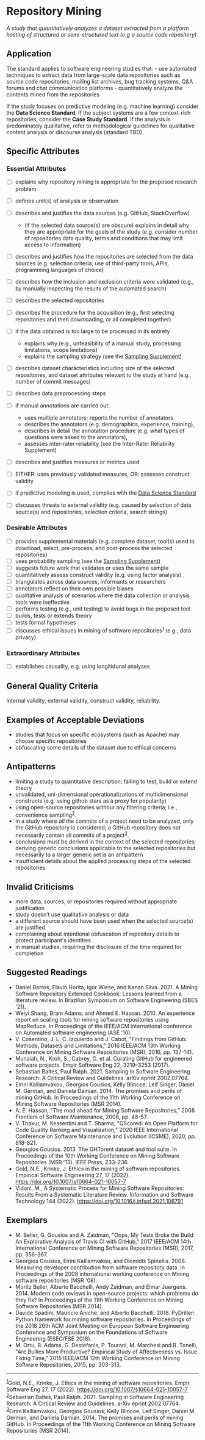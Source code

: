 # Repository Mining
<standard name="Repository Mining">   



*<desc>A study that quantitatively analyzes a dataset extracted from a platform hosting of structured or semi-structured text (e.g a source code repository)</desc>*    
 


## Application    
    
The standard applies to software engineering studies that: 
    - use automated techniques to extract data from large-scale data repositories such as source code repositories, mailing list archives, bug tracking systems, Q&A forums and chat communication platforms
    - quantitatively analyze the contents mined from the repositories

If the study focuses on predictive modeling (e.g. machine learning) consider the **Data Science Standard**. If the subject systems are a few context-rich repositories, consider the **Case Study Standard**. If the analysis is predominately qualitative, refer to methodological guidelines for qualitative content analysis or discourse analysis (standard TBD).  

## Specific Attributes

### Essential Attributes
<checklist name="Essential">
    
<intro>

- [ ] explains why repository mining is appropriate for the proposed research problem

<method>
    
- [ ] defines unit(s) of analysis or observation
- [ ] describes and justifies the data sources (e.g. GitHub, StackOverflow)
    - (if the selected data source(s) are obscure) explains in detail why they are appropriate for the goals of the study (e.g. consider number of repositories data quality, terms and conditions that may limit access to information)
- [ ] describes and justifies how the repositories are selected from the data sources (e.g. selection criteria, use of third-party tools, APIs, programming languages of choice)
- [ ] describes how the inclusion and exclusion criteria were validated (e.g., by manually inspecting the results of the automated search)
- [ ] describes the selected repositories     
- [ ] describes the procedure for the acquisition (e.g., first selecting repositories and then downloading, or all completed together)
- [ ] if the data obtained is too large to be processed in its entirety
    - explains why (e.g., unfeasibility of a manual study, processing limitations, scope limitations)
    - explains the sampling strategy (see the [Sampling Supplement](https://github.com/eschltz/standardstest/blob/main/docs/supplements/Sampling.md))
- [ ] describes dataset characteristics including size of the selected repositories, and dataset attributes relevant to the study at hand (e.g., number of commit messages) 
- [ ] describes data preprocessing steps
- [ ] if manual annotations are carried out:
    - uses multiple annotators; reports the number of annotators
    - describes the annotators (e.g. demographics, experience, training),
    - describes in detail the annotation procedure (e.g. what types of questions were asked to the annotators),
    - assesses inter-rater reliability (see the Inter-Rater Reliability Supplement)
- [ ] describes and justifies measures or metrics used
- [ ] EITHER: uses previously validated measures, OR: assesses construct validity

- [ ] if predictive modeling is used, complies with the [Data Science Standard](https://github.com/eschltz/standardstest/blob/main/docs/standards/DataScience.md)

<results>
    
<discussion>
    
- [ ] discusses threats to external validity (e.g. caused by selection of data source(s) and repositories, selection criteria, search strings)

<other>

</checklist>

### Desirable Attributes
<checklist name="Desirable">

- [ ] provides supplemental materials (e.g. complete dataset, tool(s) used to download, select, pre-process, and post-process the selected repositories)
- [ ] uses probability sampling (see the [Sampling Supplement](https://github.com/eschltz/standardstest/blob/main/docs/supplements/Sampling.md))
- [ ] suggests future work that validates or uses the same sample
- [ ] quantitatively assess construct validity (e.g. using factor analysis)
- [ ] triangulates across data sources, informants or researchers
- [ ] annotators reflect on their own possible biases
- [ ] qualitative analysis of scenarios where the data collection or analysis tools were ineffective
- [ ] performs testing (e.g., unit testing) to avoid bugs in the proposed tool
- [ ] builds, tests or extends theory
- [ ] tests formal hypotheses
- [ ] discusses ethical issues in mining of software repositories<sup>[1](#footnote1)</sup> (e.g., data privacy)    
    
</checklist>

### Extraordinary Attributes
<checklist name="Extraordinary">

- [ ] establishes causality, e.g. using longitidunal analyses


</checklist>

## General Quality Criteria
Internal validity, external validity, construct validity, reliability.

## Examples of Acceptable Deviations
- studies that focus on specific ecosystems (such as Apache) may choose specific repositories
- obfuscating some details of the dataset due to ethical concerns 

## Antipatterns
- limiting a study to quantitative description; failing to test, build or extend theory
- unvalidated, uni-dimensional operationalizations of multidimensional constructs (e.g. using github stars as a proxy for popularity) 
- using open-source repositories without any filtering criteria; i.e., convenience sampling<sup>[2](#footnote2)</sup>.
- in a study where *all* the commits of a project need to be analyzed, only the GitHub repository is considered; a GitHub repository does not necessarily contain all commits of a project<sup>[3](#footnote3)</sup>.
- conclusions must be derived in the context of the selected repositories; deriving generic conclusions applicable to the selected repositories but necessarily to a larger generic set is an antipattern
- insufficient details about the applied processing steps of the selected repositories

## Invalid Criticisms
- more data, sources, or repositories required without appropriate justification
- study doesn’t use qualitative analysis or data
- a different source should have been used when the selected source(s) are justified
- complaining about intentional obfuscation of repository details to protect participant's identities
- in manual studies, requiring the disclosure of the time required for completion


## Suggested Readings
- Daniel Barros, Flavio Horita, Igor Wiese, and Kanan Silva. 2021. A Mining Software Repository Extended Cookbook: Lessons learned from a literature review. In Brazilian Symposium on Software Engineering (SBES '21).
- Weiyi Shang, Bram Adams, and Ahmed E. Hassan. 2010. An experience report on scaling tools for mining software repositories using MapReduce. In Proceedings of the IEEE/ACM international conference on Automated software engineering (ASE '10).
- V. Cosentino, J. L. C. Izquierdo and J. Cabot, "Findings from GitHub: Methods, Datasets and Limitations," 2016 IEEE/ACM 13th Working Conference on Mining Software Repositories (MSR), 2016, pp. 137-141.
- Munaiah, N., Kroh, S., Cabrey, C. et al. Curating GitHub for engineered software projects. Empir Software Eng 22, 3219–3253 (2017).
- Sebastian Baltes, Paul Ralph. 2021. Sampling in Software Engineering Research: A Critical Review and Guidelines. arXiv eprint 2002.07764.
- Eirini Kalliamvakou, Georgios Gousios, Kelly Blincoe, Leif Singer, Daniel M. German, and Daniela Damian. 2014. The promises and perils of mining GitHub. In Proceedings of the 11th Working Conference on Mining Software Repositories (MSR 2014).
- A. E. Hassan, "The road ahead for Mining Software Repositories," 2008 Frontiers of Software Maintenance, 2008, pp. 48-57.
- V. Thakur, M. Kessentini and T. Sharma, "QScored: An Open Platform for Code Quality Ranking and Visualization," 2020 IEEE International Conference on Software Maintenance and Evolution (ICSME), 2020, pp. 818-821.
- Georgios Gousios. 2013. The GHTorent dataset and tool suite. In Proceedings of the 10th Working Conference on Mining Software Repositories (MSR '13). IEEE Press, 233–236.
- Gold, N.E., Krinke, J. Ethics in the mining of software repositories. Empirical Software Engineering 27, 17 (2022). https://doi.org/10.1007/s10664-021-10057-7
- Vidoni, M., A Systematic Process for Mining Software Repositories: Results From a Systematic Literature Review. Information and Software Technology 144 (2022). https://doi.org/10.1016/j.infsof.2021.106791

## Exemplars
- M. Beller, G. Gousios and A. Zaidman, "Oops, My Tests Broke the Build: An Explorative Analysis of Travis CI with GitHub," 2017 IEEE/ACM 14th International Conference on Mining Software Repositories (MSR), 2017, pp. 356-367.
- Georgios Gousios, Eirini Kalliamvakou, and Diomidis Spinellis. 2008. Measuring developer contribution from software repository data. In Proceedings of the 2008 international working conference on Mining software repositories (MSR '08).
- Moritz Beller, Alberto Bacchelli, Andy Zaidman, and Elmar Juergens. 2014. Modern code reviews in open-source projects: which problems do they fix? In Proceedings of the 11th Working Conference on Mining Software Repositories (MSR 2014).
- Davide Spadini, Maurício Aniche, and Alberto Bacchelli. 2018. PyDriller: Python framework for mining software repositories. In Proceedings of the 2018 26th ACM Joint Meeting on European Software Engineering Conference and Symposium on the Foundations of Software Engineering (ESEC/FSE 2018).
- M. Ortu, B. Adams, G. Destefanis, P. Tourani, M. Marchesi and R. Tonelli, "Are Bullies More Productive? Empirical Study of Affectiveness vs. Issue Fixing Time," 2015 IEEE/ACM 12th Working Conference on Mining Software Repositories, 2015, pp. 303-313.

---
<footnote><sup>[1](#footnote1)</sup>Gold, N.E., Krinke, J. Ethics in the mining of software repositories. Empir Software Eng 27, 17 (2022). https://doi.org/10.1007/s10664-021-10057-7</footnote><br>
<footnote><sup>[2](#footnote2)</sup>Sebastian Baltes, Paul Ralph. 2021. Sampling in Software Engineering Research: A Critical Review and Guidelines. arXiv eprint 2002.07764.</footnote><br>
<footnote><sup>[3](#footnote3)</sup>Eirini Kalliamvakou, Georgios Gousios, Kelly Blincoe, Leif Singer, Daniel M. German, and Daniela Damian. 2014. The promises and perils of mining GitHub. In Proceedings of the 11th Working Conference on Mining Software Repositories (MSR 2014).</footnote><br>


</standard>
